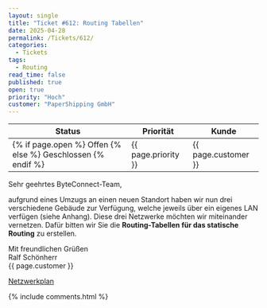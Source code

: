 ```yaml
---
layout: single
title: "Ticket #612: Routing Tabellen"
date: 2025-04-28
permalink: /Tickets/612/
categories:
  - Tickets
tags:
  - Routing
read_time: false
published: true
open: true
priority: "Hoch"
customer: "PaperShipping GmbH"
---
```


| Status | Priorität | Kunde |
|--------|----------|--------|
| {% if page.open %} Offen {% else %} Geschlossen {% endif %} | {{ page.priority }} | {{ page.customer }} |

Sehr geehrtes ByteConnect-Team,

aufgrund eines Umzugs an einen neuen Standort haben wir nun drei verschiedene Gebäude zur Verfügung, welche jeweils über ein eigenes LAN verfügen (siehe Anhang). Diese drei Netzwerke möchten wir miteinander vernetzen. Dafür bitten wir Sie die **Routing-Tabellen für das statische Routing** zu erstellen.

Mit freundlichen Grüßen  
Ralf Schönherr  
{{ page.customer }}

[Netzwerkplan](/assets/images/Netzwerkplan.png)

{% include comments.html %}